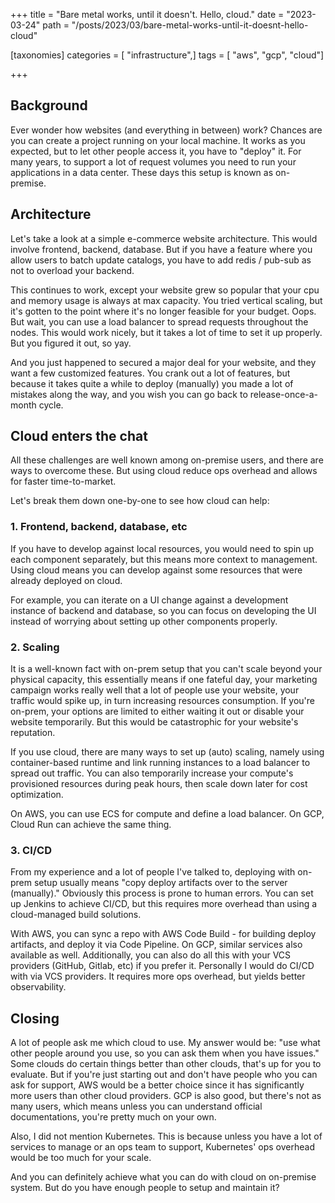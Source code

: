 +++
title = "Bare metal works, until it doesn't. Hello, cloud."
date = "2023-03-24"
path = "/posts/2023/03/bare-metal-works-until-it-doesnt-hello-cloud"

[taxonomies]
categories = [ "infrastructure",]
tags = [ "aws", "gcp", "cloud"]

+++

<!-- # challenge you dealt with as a developer but later overcame it by using AWS -->

## Background

Ever wonder how websites (and everything in between) work? Chances are you can create a project running on your local machine. It works as you expected, but to let other people access it, you have to "deploy" it. For many years, to support a lot of request volumes you need to run your applications in a data center. These days this setup is known as on-premise.

## Architecture

Let's take a look at a simple e-commerce website architecture. This would involve frontend, backend, database. But if you have a feature where you allow users to batch update catalogs, you have to add redis / pub-sub as not to overload your backend.

This continues to work, except your website grew so popular that your cpu and memory usage is always at max capacity. You tried vertical scaling, but it's gotten to the point where it's no longer feasible for your budget. Oops. But wait, you can use a load balancer to spread requests throughout the nodes. This would work nicely, but it takes a lot of time to set it up properly. But you figured it out, so yay.

And you just happened to secured a major deal for your website, and they want a few customized features. You crank out a lot of features, but because it takes quite a while to deploy (manually) you made a lot of mistakes along the way, and you wish you can go back to release-once-a-month cycle.

## Cloud enters the chat

All these challenges are well known among on-premise users, and there are ways to overcome these. But using cloud reduce ops overhead and allows for faster time-to-market.

Let's break them down one-by-one to see how cloud can help:

### 1. Frontend, backend, database, etc

If you have to develop against local resources, you would need to spin up each component separately, but this means more context to management. Using cloud means you can develop against some resources that were already deployed on cloud.

For example, you can iterate on a UI change against a development instance of backend and database, so you can focus on developing the UI instead of worrying about setting up other components properly.

### 2. Scaling

It is a well-known fact with on-prem setup that you can't scale beyond your physical capacity, this essentially means if one fateful day, your marketing campaign works really well that a lot of people use your website, your traffic would spike up, in turn increasing resources consumption. If you're on-prem, your options are limited to either waiting it out or disable your website temporarily. But this would be catastrophic for your website's reputation.

If you use cloud, there are many ways to set up (auto) scaling, namely using container-based runtime and link running instances to a load balancer to spread out traffic. You can also temporarily increase your compute's provisioned resources during peak hours, then scale down later for cost optimization.

On AWS, you can use ECS for compute and define a load balancer. On GCP, Cloud Run can achieve the same thing.

### 3. CI/CD

From my experience and a lot of people I've talked to, deploying with on-prem setup usually means "copy deploy artifacts over to the server (manually)." Obviously this process is prone to human errors. You can set up Jenkins to achieve CI/CD, but this requires more overhead than using a cloud-managed build solutions.

With AWS, you can sync a repo with AWS Code Build - for building deploy artifacts, and deploy it via Code Pipeline. On GCP, similar services also available as well. Additionally, you can also do all this with your VCS providers (GitHub, Gitlab, etc) if you prefer it. Personally I would do CI/CD with via VCS providers. It requires more ops overhead, but yields better observability.

## Closing

A lot of people ask me which cloud to use. My answer would be: "use what other people around you use, so you can ask them when you have issues." Some clouds do certain things better than other clouds, that's up for you to evaluate. But if you're just starting out and don't have people who you can ask for support, AWS would be a better choice since it has significantly more users than other cloud providers. GCP is also good, but there's not as many users, which means unless you can understand official documentations, you're pretty much on your own.

Also, I did not mention Kubernetes. This is because unless you have a lot of services to manage or an ops team to support, Kubernetes' ops overhead would be too much for your scale.

And you can definitely achieve what you can do with cloud on on-premise system. But do you have enough people to setup and maintain it?
